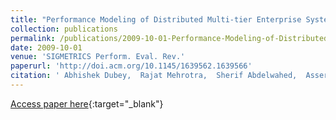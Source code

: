 ```yaml
---
title: "Performance Modeling of Distributed Multi-tier Enterprise Systems"
collection: publications
permalink: /publications/2009-10-01-Performance-Modeling-of-Distributed-Multi-tier-Enterprise-Systems
date: 2009-10-01
venue: 'SIGMETRICS Perform. Eval. Rev.'
paperurl: 'http://doi.acm.org/10.1145/1639562.1639566'
citation: ' Abhishek Dubey,  Rajat Mehrotra,  Sherif Abdelwahed,  Asser Tantawi, &quot;Performance Modeling of Distributed Multi-tier Enterprise Systems.&quot; SIGMETRICS Perform. Eval. Rev., 2009.'
---
```

[Access paper here](http://doi.acm.org/10.1145/1639562.1639566){:target="_blank"}
